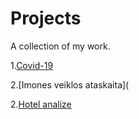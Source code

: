 # Projects
A collection of my work.

1.[Covid-19](https://github.com/Inga1973/Projects/blob/main/Covid-19.pbix)

2.[Imones veiklos ataskaita](

2.[Hotel analize](https://github.com/Inga1973/Projects/blob/main/hotel%20analize.ipynb)

